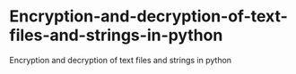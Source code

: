# Encryption-and-decryption-of-text-files-and-strings-in-python
Encryption and decryption of text files and strings in python
